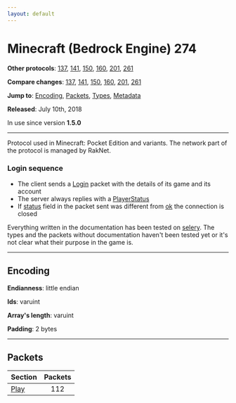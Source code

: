 ```yaml
---
layout: default
---
```


# Minecraft (Bedrock Engine) 274

**Other protocols**: [137](./bedrock274), [141](./bedrock274), [150](./bedrock274), [160](./bedrock274), [201](./bedrock274), [261](./bedrock274)

**Compare changes**: [137](../diff/bedrock/137-274), [141](../diff/bedrock/141-274), [150](../diff/bedrock/150-274), [160](../diff/bedrock/160-274), [201](../diff/bedrock/201-274), [261](../diff/bedrock/261-274)

**Jump to**: [Encoding](#encoding), [Packets](#packets), [Types](bedrock274/types), [Metadata](bedrock274/metadata)

**Released**: July 10th, 2018

In use since version **1.5.0**

-----
Protocol used in Minecraft: Pocket Edition and variants. The network part of the protocol is managed by RakNet.

### Login sequence
+ The client sends a [Login](play/login) packet with the details of its game and its account
+ The server always replies with a [PlayerStatus](play/play-status)
+ If [status](play/play-status#status) field in the packet sent was different from [ok](#play/play-status#status) the connection is closed

Everything written in the documentation has been tested on [selery](https://github.com/sel-project/selery). The types and the packets without documentation haven't been tested yet or it's not clear what their purpose in the game is.

-----
## Encoding

**Endianness**: little endian

**Ids**: varuint

**Array's length**: varuint

**Padding**: 2 bytes

-----
## Packets

Section | Packets
---|:---:
[Play](bedrock274/play) | 112
